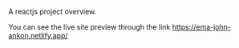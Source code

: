 A reactjs project overview.

You can see the live site preview through the link
https://ema-john-ankon.netlify.app/

